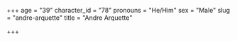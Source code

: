 +++
age = "39"
character_id = "78"
pronouns = "He/Him"
sex = "Male"
slug = "andre-arquette"
title = "Andre Arquette"

+++


